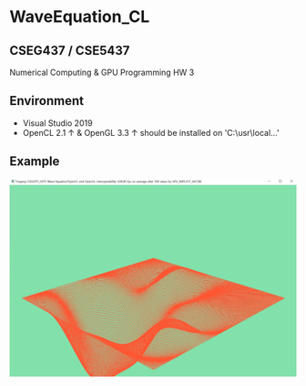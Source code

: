 # WaveEquation_CL

## CSEG437 / CSE5437
Numerical Computing & GPU Programming HW 3

## Environment
+ Visual Studio 2019
+ OpenCL 2.1 ↑ & OpenGL 3.3 ↑ should be installed on 'C:\usr\local\...'

## Example
![Example](https://github.com/simon-hoon/WaveEquation_CL/blob/main/SIMULATION_METHOD_1_EXAMPLE.png)